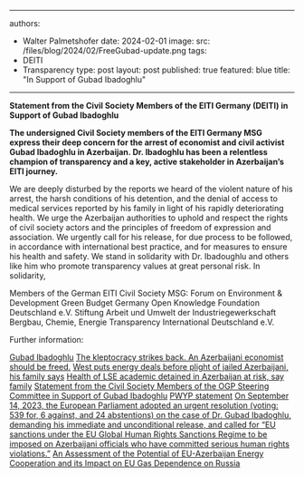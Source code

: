 
---
authors:
- Walter Palmetshofer
date: 2024-02-01
image: 
  src: /files/blog/2024/02/FreeGubad-update.png
tags:
- DEITI
- Transparency 
type: post
layout: post
published: true
featured: blue
title: "In Support of Gubad Ibadoghlu"
---

**Statement from the Civil Society Members of the EITI Germany (DEITI) in Support of Gubad Ibadoghlu**

**The undersigned Civil Society members of the EITI Germany MSG express their deep concern for the arrest of economist and civil activist Gubad Ibadoghlu in Azerbaijan. Dr. Ibadoghlu has been a relentless champion of transparency and a key, active stakeholder in Azerbaijan’s EITI  journey.**

We are deeply disturbed by the reports we heard of the violent nature of his arrest, the harsh conditions of his detention, and the denial of access to medical services reported by his family in light of his rapidly deteriorating health. We urge the Azerbaijan authorities to uphold and respect the rights of civil society actors and the principles of freedom of expression and association.
We urgently call for his release, for due process to be followed, in accordance with international best practice, and for measures to ensure his health and safety.
We stand in solidarity with Dr. Ibadoughlu and others like him who promote transparency values at great personal risk.
In solidarity,

Members of the German EITI Civil Society MSG:
Forum on Environment & Development 
Green Budget Germany
Open Knowledge Foundation Deutschland e.V.
Stiftung Arbeit und Umwelt der Industriegewerkschaft Bergbau, Chemie, Energie
Transparency International Deutschland e.V.


Further information:

[Gubad Ibadoghlu](https://en.wikipedia.org/wiki/Gubad_Ibadoghlu)
[The kleptocracy strikes back. An Azerbaijani economist should be freed.](https://archive.is/YT6AZ)
[West puts energy deals before plight of jailed Azerbaijani, his family says](https://archive.is/62rUv)
[Health of LSE academic detained in Azerbaijan at risk, say family](https://www.theguardian.com/world/2023/sep/14/health-of-lse-academic-detained-in-azerbaijan-at-risk-say-family)
[Statement from the Civil Society Members of the OGP Steering Committee in Support of Gubad Ibadoghlu](https://www.opengovpartnership.org/news/statement-from-the-civil-society-members-of-the-ogp-steering-committee-in-support-of-gubad-ibadoghlu/)
[PWYP statement](https://pwyp.org/sign-the-statement-for-the-release-of-gubad-ibadoghlu/)
[On September 14, 2023, the European Parliament adopted an urgent resolution (voting: 539 for, 6 against, and 24 abstentions) on the case of Dr. Gubad Ibadoghlu, demanding his immediate and unconditional release, and called for “EU sanctions under the EU Global Human Rights Sanctions Regime to be imposed on Azerbaijani officials who have committed serious human rights violations.”](https://www.europarl.europa.eu/doceo/document/TA-9-2023-0323_EN.html)
[An Assessment of the Potential of EU-Azerbaijan Energy Cooperation and its Impact on EU Gas Dependence on Russia
](https://kki.hu/wp-content/uploads/2023/07/mki_FPR_beliv_online_91-108_ibadhoglu-bayramov.pdf)
